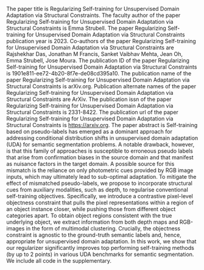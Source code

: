 The paper title is Regularizing Self-training for Unsupervised Domain Adaptation via Structural Constraints.
The faculty author of the paper Regularizing Self-training for Unsupervised Domain Adaptation via Structural Constraints is Emma Strubell.
The paper Regularizing Self-training for Unsupervised Domain Adaptation via Structural Constraints publication year is 2023.
Co-authors of the paper Regularizing Self-training for Unsupervised Domain Adaptation via Structural Constraints are Rajshekhar Das, Jonathan M Francis, Sanket Vaibhav Mehta, Jean Oh, Emma Strubell, Jose Moura.
The publication ID of the paper Regularizing Self-training for Unsupervised Domain Adaptation via Structural Constraints is 1901e811-ee72-4b20-8f7e-de08cd395a10.
The publication name of the paper Regularizing Self-training for Unsupervised Domain Adaptation via Structural Constraints is arXiv.org.
Publication alternate names of the paper Regularizing Self-training for Unsupervised Domain Adaptation via Structural Constraints are ArXiv.
The publication issn of the paper Regularizing Self-training for Unsupervised Domain Adaptation via Structural Constraints is 2331-8422.
The publication url of the paper Regularizing Self-training for Unsupervised Domain Adaptation via Structural Constraints is https://arxiv.org.
The paper abstract is Self-training based on pseudo-labels has emerged as a dominant approach for addressing conditional distribution shifts in unsupervised domain adaptation (UDA) for semantic segmentation problems. A notable drawback, however, is that this family of approaches is susceptible to erroneous pseudo labels that arise from confirmation biases in the source domain and that manifest as nuisance factors in the target domain. A possible source for this mismatch is the reliance on only photometric cues provided by RGB image inputs, which may ultimately lead to sub-optimal adaptation. To mitigate the effect of mismatched pseudo-labels, we propose to incorporate structural cues from auxiliary modalities, such as depth, to regularise conventional self-training objectives. Specifically, we introduce a contrastive pixel-level objectness constraint that pulls the pixel representations within a region of an object instance closer, while pushing those from different object categories apart. To obtain object regions consistent with the true underlying object, we extract information from both depth maps and RGB-images in the form of multimodal clustering. Crucially, the objectness constraint is agnostic to the ground-truth semantic labels and, hence, appropriate for unsupervised domain adaptation. In this work, we show that our regularizer significantly improves top performing self-training methods (by up to $2$ points) in various UDA benchmarks for semantic segmentation. We include all code in the supplementary.
